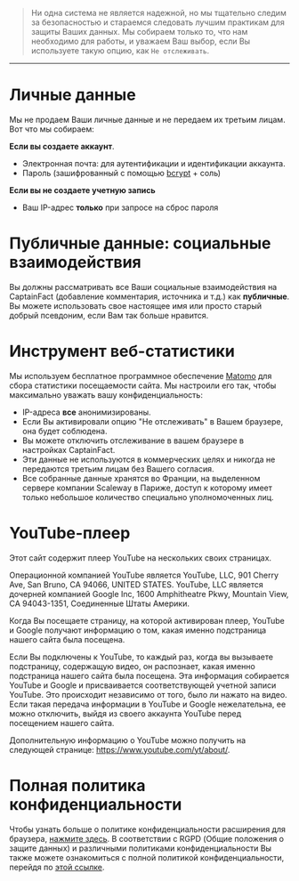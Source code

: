 > Ни одна система не является надежной, но мы тщательно следим за безопасностью и стараемся следовать лучшим практикам для защиты Ваших данных. Мы собираем только то, что нам необходимо для работы, и уважаем Ваш выбор, если Вы используете такую опцию, как `Не отслеживать`.

---

# Личные данные

Мы не продаем Ваши личные данные и не передаем их третьим лицам. Вот что мы собираем:

**Если вы создаете аккаунт**.

- Электронная почта: для аутентификации и идентификации аккаунта.
- Пароль (зашифрованный с помощью [bcrypt](https://fr.wikipedia.org/wiki/Bcrypt) + соль)

**Если вы не создаете учетную запись**

- Ваш IP-адрес **только** при запросе на сброс пароля

# Публичные данные: социальные взаимодействия

Вы должны рассматривать все Ваши социальные взаимодействия на CaptainFact (добавление комментария, источника и т.д.) как **публичные**. Вы можете использовать свое настоящее имя или просто старый добрый псевдоним, если Вам так больше нравится.

# Инструмент веб-статистики

Мы используем бесплатное программное обеспечение [Matomo](<https://fr.wikipedia.org/wiki/Matomo_(software)>) для сбора статистики посещаемости сайта. Мы настроили его так, чтобы максимально уважать вашу конфиденциальность:

- IP-адреса **все** анонимизированы.
- Если Вы активировали опцию "Не отслеживать" в Вашем браузере, она будет соблюдена.
- Вы можете отключить отслеживание в вашем браузере в настройках CaptainFact.
- Эти данные не используются в коммерческих целях и никогда не передаются третьим лицам без Вашего согласия.
- Все собранные данные хранятся во Франции, на выделенном сервере компании Scaleway в Париже, доступ к которому имеет только небольшое количество специально уполномоченных лиц.

# YouTube-плеер

Этот сайт содержит плеер YouTube на нескольких своих страницах.

Операционной компанией YouTube является YouTube, LLC, 901 Cherry Ave, San Bruno, CA 94066, UNITED STATES. YouTube, LLC является дочерней компанией Google Inc, 1600 Amphitheatre Pkwy, Mountain View, CA 94043-1351, Соединенные Штаты Америки.

Когда Вы посещаете страницу, на которой активирован плеер, YouTube и Google получают информацию о том, какая именно подстраница нашего сайта была посещена.

Если Вы подключены к YouTube, то каждый раз, когда вы вызываете подстраницу, содержащую видео, он распознает, какая именно подстраница нашего сайта была посещена. Эта информация собирается YouTube и Google и присваивается соответствующей учетной записи YouTube. Это происходит независимо от того, было ли нажато на видео. Если такая передача информации в YouTube и Google нежелательна, ее можно отключить, выйдя из своего аккаунта YouTube перед посещением нашего сайта.

Дополнительную информацию о YouTube можно получить на следующей странице: https://www.youtube.com/yt/about/.

# Полная политика конфиденциальности

Чтобы узнать больше о политике конфиденциальности расширения для браузера, [нажмите здесь](/help/extension). В соответствии с RGPD (Общие положения о защите данных) и различными политиками конфиденциальности Вы также можете ознакомиться с полной политикой конфиденциальности, перейдя по [этой ссылке](/assets/documents/Privacy_EN.pdf).
